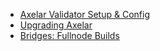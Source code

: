 - [Axelar Validator Setup & Config ](<Axelar Validator Setup & Config b6c3b865.md>)
- [Upgrading Axelar](<Upgrading Axelar d650617d.md>)
- [Bridges: Fullnode Builds](<Bridges_ Fullnode Builds 2c6921dd.md>)
